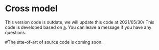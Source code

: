 
# Cross model
This version code is outdate, we will update this code at 2021/05/30/
This code is developed based on [a](https://github.com/bamtercelboo/pytorch_NER_BiLSTM_CNN_CRF). You can leave a message if you have any questions.

#The stte-of-art of source code is coming soon.

#
